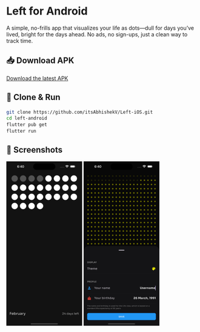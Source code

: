 # Left for Android

A simple, no-frills app that visualizes your life as dots—dull for days you’ve lived, bright for the
days ahead. No ads, no sign-ups, just a clean way to track time.

## 📥 Download APK

[Download the latest APK](https://drive.google.com/file/d/14ZqXWz4u2dkYNldHAGxYHR_RvLHNrupE/view?usp=drive_link)

## 🚀 Clone & Run

```sh
git clone https://github.com/itsAbhishekV/Left-iOS.git
cd left-android
flutter pub get
flutter run
```

## 📸 Screenshots

<img src="screenshots/home_ss.png" width="200" alt="Home Screen">

<img src="screenshots/customizing_ss.png" width="200" alt="Customization Sheet">